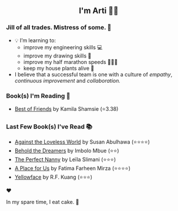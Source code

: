 <div align="center">
  
  ## I'm Arti 👋🏽
  
</div>
  
### Jill of all trades. Mistress of some. 👑

- 💡 I’m learning to:
  - improve my engineering skills 💻
  - improve my drawing skills 🎨
  - improve my half marathon speeds 🏃🏽‍♀️
  - keep my house plants alive 🌱
- I believe that a successful team is one with a culture of _empathy_, _continuous improvement_ and _collaboration._


### Book(s) I'm Reading 📖
<!-- GOODREADS-LIST:START -->
- [Best of Friends](https://www.goodreads.com/review/show/5003933302?utm_medium=api&utm_source=rss) by Kamila Shamsie (⭐️3.38)
<!-- GOODREADS-LIST:END -->

### Last Few Book(s) I've Read 📚
<!-- GOODREADS-READ-LIST:START -->
- [Against the Loveless World](https://www.goodreads.com/review/show/6530048981?utm_medium=api&utm_source=rss) by Susan Abulhawa (⭐⭐⭐⭐)
- [Behold the Dreamers](https://www.goodreads.com/review/show/6744276337?utm_medium=api&utm_source=rss) by Imbolo Mbue (⭐⭐)
- [The Perfect Nanny](https://www.goodreads.com/review/show/5543775637?utm_medium=api&utm_source=rss) by Leïla Slimani (⭐⭐⭐)
- [A Place for Us](https://www.goodreads.com/review/show/2904723313?utm_medium=api&utm_source=rss) by Fatima Farheen Mirza (⭐⭐⭐⭐)
- [Yellowface](https://www.goodreads.com/review/show/6576397382?utm_medium=api&utm_source=rss) by R.F. Kuang (⭐⭐⭐)
<!-- GOODREADS-READ-LIST:END -->
❤️

In my spare time, I eat cake. 🍰
